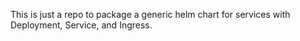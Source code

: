 This is just a repo to package a generic helm chart for services with Deployment, Service, and Ingress.